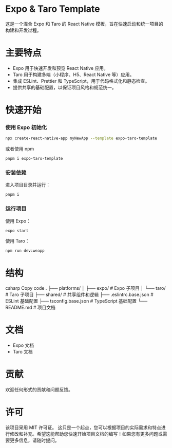 # Expo & Taro Template

这是一个混合 Expo 和 Taro 的 React Native 模板，旨在快速启动和统一项目的构建和开发过程。

# 主要特点

- Expo 用于快速开发和预览 React Native 应用。
- Taro 用于构建多端（小程序、H5、React Native 等）应用。
- 集成 ESLint、Prettier 和 TypeScript，用于代码格式化和静态检查。
- 提供共享的基础配置，以保证项目风格和规范统一。

# 快速开始

### 使用 Expo 初始化

```bash
npx create-react-native-app myNewApp --template expo-taro-template
```

或者使用 npm

```bash
pnpm i expo-taro-template
```

### 安装依赖

进入项目目录并运行：

```bash
pnpm i
```

### 运行项目

使用 Expo：

```bash
expo start
```

使用 Taro：

```bash
npm run dev:weapp
```

# 结构

csharp
Copy code
.
├── platforms/
│ ├── expo/ # Expo 子项目
│ └── taro/ # Taro 子项目
├── shared/ # 共享组件和逻辑
├── .eslintrc.base.json # ESLint 基础配置
├── tsconfig.base.json # TypeScript 基础配置
└── README.md # 项目文档

# 文档

- Expo 文档
- Taro 文档

# 贡献

欢迎任何形式的贡献和问题反馈。

# 许可

该项目采用 MIT 许可证。
这只是一个起点，您可以根据项目的实际需求和特点进行修改和补充。希望这能帮助您快速开始项目文档的编写！如果您有更多问题或需要更多信息，请随时提问。
